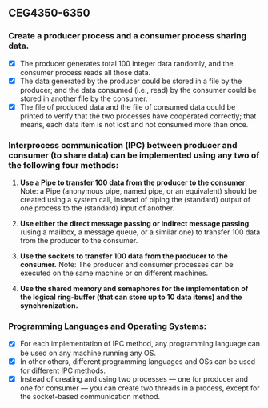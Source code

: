 ## CEG4350-6350

### **Create a producer process and a consumer process sharing data.**
	
- [x] The producer generates total 100 integer data randomly, and the consumer process reads all those data. 
- [x] The data generated by the producer could be stored in a file by the producer; and the data consumed (i.e., read) by the
	consumer could be stored in another file by the consumer.
- [x] The file of produced data and the file of consumed data could be printed to verify that the two processes have cooperated correctly; that means, each data item is not lost and not consumed more than once.
	
### **Interprocess communication (IPC) between producer and consumer (to share data) can be implemented using any two of the following four methods:**

1. **Use a Pipe to transfer 100 data from the producer to the consumer**. 
  Note: a Pipe (anonymous pipe, named pipe, or an equivalent) should be created using a system call, 
  instead of piping the (standard) output of one process to the (standard) input   of another.

2. **Use either the direct message passing or indirect message passing** (using a mailbox, a
message queue, or a similar one) to transfer 100 data from the producer to the consumer.

3. **Use the sockets to transfer 100 data from the producer to the consumer.**
  Note: The producer and consumer processes can be executed on the same machine
  or on different machines.

4. **Use the shared memory and semaphores for the implementation of the logical ring-buffer
(that can store up to 10 data items) and the synchronization.**

### **Programming Languages and Operating Systems:**

- [x] For each implementation of IPC method, any programming language can be used on any
machine running any OS. 
- [x] In other others, different programming languages and OSs can
be used for different IPC methods.
- [x] Instead of creating and using two processes — one for producer and one for consumer —
you can create two threads in a process, except for the socket-based communication
method.
